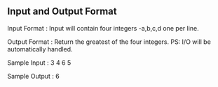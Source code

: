 ## Input and Output Format 

Input Format  :  Input will contain four integers -a,b,c,d  one per line.

Output Format :  Return the greatest of the four integers.
                 PS: I/O will be automatically handled.
                 
Sample Input  :  3
                 4
                 6
                 5
                 
Sample Output :  6                 
                
